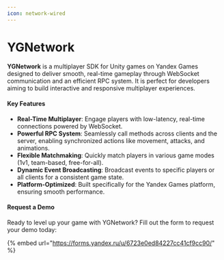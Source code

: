 ```yaml
---
icon: network-wired
---
```


# YGNetwork

**YGNetwork** is a multiplayer SDK for Unity games on Yandex Games designed to deliver smooth, real-time gameplay through WebSocket communication and an efficient RPC system. It is perfect for developers aiming to build interactive and responsive multiplayer experiences.

#### **Key Features**

* **Real-Time Multiplayer**: Engage players with low-latency, real-time connections powered by WebSocket.
* **Powerful RPC System**: Seamlessly call methods across clients and the server, enabling synchronized actions like movement, attacks, and animations.
* **Flexible Matchmaking**: Quickly match players in various game modes (1v1, team-based, free-for-all).
* **Dynamic Event Broadcasting**: Broadcast events to specific players or all clients for a consistent game state.
* **Platform-Optimized**: Built specifically for the Yandex Games platform, ensuring smooth performance.

#### **Request a Demo**

Ready to level up your game with YGNetwork? Fill out the form to request your demo today:

{% embed url="https://forms.yandex.ru/u/6723e0ed84227cc41cf9cc90/" %}
